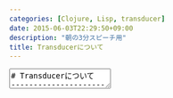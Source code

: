 ```yaml
---
categories: [Clojure, Lisp, transducer]
date: 2015-06-03T22:29:50+09:00
description: "朝の3分スピーチ用"
title: Transducerについて
---
```


<textarea data-markdown
    data-separator="\n===\n"
    data-vertical="\n---\n"
    data-notes="^Note:">
# Transducerについて
----------------------
サイバーエージェント  
朝の3分スピーチ
<!-- .slide: class="center" -->
===
# About Me
---------
![κeenのアイコン](/images/icon.png) <!-- .element: style="position:absolute;right:0;z-index:-1" -->

 + κeen
 + [@blackenedgold](https://twitter.com/blackenedgold)
 + Github: [KeenS](https://github.com/KeenS)
 + 渋谷のエンジニア
 + Lisp, ML, Shell Scriptあたりを書きます
===
# Transducerって？
------------------

* Clojure 1.7で入るフレームワーク
* 関数のパイプライン化を簡単にする
* 入力、出力には依存しない

===
# Reduce関数について
-------------------

* `reduce: ('a -> 'b -> 'a) 'a -> 'b list`
* `('a -> 'b -> 'a)` でシーケンスを集約する
* `(reduce + 0 '(1 2 3)) ;=> 6`
* 要はreduceは関数を使って集約する。
===
# Transducerについて
-------------------

* `transduce:(('a -> 'b -> 'a) -> ('a -> 'b -> 'a)) ('a -> 'b -> 'a) 'a -> 'b list`
* 集約関数を変換する関数もとる
* `(transduce xf + 0 '(1 2 3))`
* transducerで集約する前に処理を挟める
===
# すごいところ
-------------------------
## コンポーサビリティ

* `(('a -> 'b -> 'a) -> ('a -> 'b -> 'a))`
* 変換関数は入力と出力が同じ。
* つまり変換関数を合成出来る
* ex) `(comp (filter odd?) (map inc))`

===
# すごいところ2
--------------------------
## 汎用性

* 各関数は入力や出力について知る必要はない
  + シーケンスではなく要素に対して定義される
* シーケンスだけでなく遅延シーケンス、ストリーム、チャネルなどなどにも使える
* 中間シーケンスを作らない
  + 遅延シーケンスやストリームには大きなメリット
* 集約先をシーケンスなどにすることも出来る
  + 関数の汎用性が上がる
===
# すごいところ3
--------------
## 並列/非同期

* core.asyncもtransducerをサポート
* 各変換関数を並列/非同期に実行が可能
* さらに各関数に割り当てるプロセッサの数も細かく制御出来る

===
<span style="font-size: 500%;">変換して</span>

<!-- .slide: class="center" -->
===
<span style="font-size: 500%;">集約する</span>

<!-- .slide: class="center" -->
===
<span style="font-size: 300%;">何かに似てない？</span>

<!-- .slide: class="center" -->
===
<span style="font-size: 600%;">MapReduce</span>

<!-- .slide: class="center" -->
===
<blockquote class="twitter-tweet" data-conversation="none" lang="ja"><p lang="ja" dir="ltr"><a href="https://twitter.com/oza_x86">@oza_x86</a> ozaさんの近しい環境というとHadoop...多段Mapreduceをtransdecerみたいにしようってはなしとかですか？</p>&mdash; κeen (@blackenedgold) <a href="https://twitter.com/blackenedgold/status/605368356393218048">2015, 6月 1</a></blockquote>

<!-- .slide: class="center" -->
===
<blockquote class="twitter-tweet" data-conversation="none" lang="ja"><p lang="ja" dir="ltr"><a href="https://twitter.com/blackenedgold">@blackenedgold</a> まさにその通りです．MapReduce には Combiner という中間集約をする API があるのですが，それをもっと汎用的にしようという話です． <a href="http://t.co/injEiPjePG">http://t.co/injEiPjePG</a></p>&mdash; oza (@oza_x86) <a href="https://twitter.com/oza_x86/status/605369771505221633">2015, 6月 1</a></blockquote>

<!-- .slide: class="center" -->
===
<blockquote class="twitter-tweet" data-conversation="none" lang="ja"><p lang="ja" dir="ltr"><a href="https://twitter.com/oza_x86">@oza_x86</a> すごい楽しそうですね。Clojure向けのAPIがtransducerのバッグエンドになって普段書いてるコードがそのままHadoopで動いたりしたら、とか夢が無限に広がります</p>&mdash; κeen (@blackenedgold) <a href="https://twitter.com/blackenedgold/status/605370461476646912">2015, 6月 1</a></blockquote>

<!-- .slide: class="center" -->
===
<blockquote class="twitter-tweet" data-conversation="none" lang="ja"><p lang="ja" dir="ltr"><a href="https://twitter.com/blackenedgold">@blackenedgold</a> おお，その案は良いですね！！</p>&mdash; oza (@oza_x86) <a href="https://twitter.com/oza_x86/status/605370619509637121">2015, 6月 1</a></blockquote>

<!-- .slide: class="center" -->
===
<span style="font-size: 200%;">Clojure 1.7 + Transducer</span>

<!-- .slide: class="center" -->
===
<span style="font-size: 400%;">Comming Soon</span>

<!-- .slide: class="center" -->
===
# 参考
------
* [Clojure 1.7のtransducersを動かしてみよう - Qiita](http://qiita.com/tokomakoma123/items/1ca3fb0dddc5b901b032)
* [core.async+transducers Shibuya.lisp #21](http://www.slideshare.net/ktsujister/coreasynctransducers-shibuyalisp-21)
* [Hadoop Combinerメモ(Hishidama's Hadoop Combiner Memo)](http://www.ne.jp/asahi/hishidama/home/tech/apache/hadoop/Combiner.html)
</textarea>

